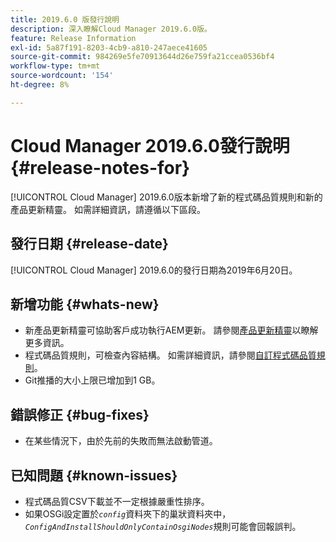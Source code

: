 ```yaml
---
title: 2019.6.0 版發行說明
description: 深入瞭解Cloud Manager 2019.6.0版。
feature: Release Information
exl-id: 5a87f191-8203-4cb9-a810-247aece41605
source-git-commit: 984269e5fe70913644d26e759fa21ccea0536bf4
workflow-type: tm+mt
source-wordcount: '154'
ht-degree: 8%

---
```


# Cloud Manager 2019.6.0發行說明 {#release-notes-for}

[!UICONTROL Cloud Manager] 2019.6.0版本新增了新的程式碼品質規則和新的產品更新精靈。 如需詳細資訊，請遵循以下區段。

## 發行日期 {#release-date}

[!UICONTROL Cloud Manager] 2019.6.0的發行日期為2019年6月20日。

## 新增功能 {#whats-new}

* 新產品更新精靈可協助客戶成功執行AEM更新。 請參閱[產品更新精靈](/help/product-update-wizard/overview.md)以瞭解更多資訊。
* 程式碼品質規則，可檢查內容結構。 如需詳細資訊，請參閱[自訂程式碼品質規則](/help/using/custom-code-quality-rules.md)。
* Git推播的大小上限已增加到1 GB。

## 錯誤修正 {#bug-fixes}

* 在某些情況下，由於先前的失敗而無法啟動管道。

## 已知問題 {#known-issues}

* 程式碼品質CSV下載並不一定根據嚴重性排序。
* 如果OSGi設定置於&#x200B;*`config`*&#x200B;資料夾下的巢狀資料夾中，*`ConfigAndInstallShouldOnlyContainOsgiNodes`*&#x200B;規則可能會回報誤判。
